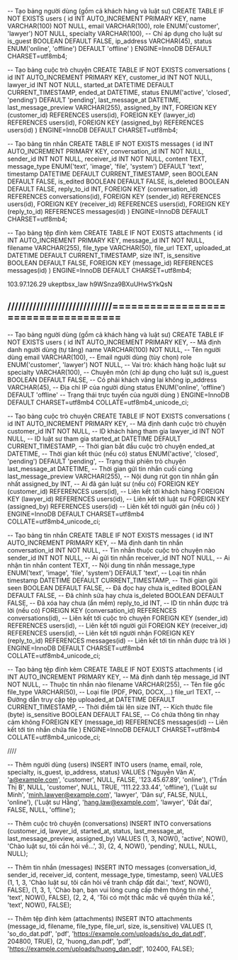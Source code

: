 -- Tạo bảng người dùng (gồm cả khách hàng và luật sư)
CREATE TABLE IF NOT EXISTS users (
    id INT AUTO_INCREMENT PRIMARY KEY,
    name VARCHAR(100) NOT NULL,
    email VARCHAR(100),
    role ENUM('customer', 'lawyer') NOT NULL,
    specialty VARCHAR(100), -- Chỉ áp dụng cho luật sư
    is_guest BOOLEAN DEFAULT FALSE,
    ip_address VARCHAR(45),
    status ENUM('online', 'offline') DEFAULT 'offline'
) ENGINE=InnoDB DEFAULT CHARSET=utf8mb4;

-- Tạo bảng cuộc trò chuyện
CREATE TABLE IF NOT EXISTS conversations (
    id INT AUTO_INCREMENT PRIMARY KEY,
    customer_id INT NOT NULL,
    lawyer_id INT NOT NULL,
    started_at DATETIME DEFAULT CURRENT_TIMESTAMP,
    ended_at DATETIME,
    status ENUM('active', 'closed', 'pending') DEFAULT 'pending',
    last_message_at DATETIME,
    last_message_preview VARCHAR(255),
    assigned_by INT,
    FOREIGN KEY (customer_id) REFERENCES users(id),
    FOREIGN KEY (lawyer_id) REFERENCES users(id),
    FOREIGN KEY (assigned_by) REFERENCES users(id)
) ENGINE=InnoDB DEFAULT CHARSET=utf8mb4;

-- Tạo bảng tin nhắn
CREATE TABLE IF NOT EXISTS messages (
    id INT AUTO_INCREMENT PRIMARY KEY,
    conversation_id INT NOT NULL,
    sender_id INT NOT NULL,
    receiver_id INT NOT NULL,
    content TEXT,
    message_type ENUM('text', 'image', 'file', 'system') DEFAULT 'text',
    timestamp DATETIME DEFAULT CURRENT_TIMESTAMP,
    seen BOOLEAN DEFAULT FALSE,
    is_edited BOOLEAN DEFAULT FALSE,
    is_deleted BOOLEAN DEFAULT FALSE,
    reply_to_id INT,
    FOREIGN KEY (conversation_id) REFERENCES conversations(id),
    FOREIGN KEY (sender_id) REFERENCES users(id),
    FOREIGN KEY (receiver_id) REFERENCES users(id),
    FOREIGN KEY (reply_to_id) REFERENCES messages(id)
) ENGINE=InnoDB DEFAULT CHARSET=utf8mb4;

-- Tạo bảng tệp đính kèm
CREATE TABLE IF NOT EXISTS attachments (
    id INT AUTO_INCREMENT PRIMARY KEY,
    message_id INT NOT NULL,
    filename VARCHAR(255),
    file_type VARCHAR(50),
    file_url TEXT,
    uploaded_at DATETIME DEFAULT CURRENT_TIMESTAMP,
    size INT,
    is_sensitive BOOLEAN DEFAULT FALSE,
    FOREIGN KEY (message_id) REFERENCES messages(id)
) ENGINE=InnoDB DEFAULT CHARSET=utf8mb4;

	
103.97.126.29
ukeptbsx_law
h9WSnza9BXuUHwSYkQsN

## /////////////////////////////====================================


-- Tạo bảng người dùng (gồm cả khách hàng và luật sư)
CREATE TABLE IF NOT EXISTS users (
    id INT AUTO_INCREMENT PRIMARY KEY,                     -- Mã định danh người dùng (tự tăng)
    name VARCHAR(100) NOT NULL,                            -- Tên người dùng
    email VARCHAR(100),                                    -- Email người dùng (tùy chọn)
    role ENUM('customer', 'lawyer') NOT NULL,              -- Vai trò: khách hàng hoặc luật sư
    specialty VARCHAR(100),                                -- Chuyên môn (chỉ áp dụng cho luật sư)
    is_guest BOOLEAN DEFAULT FALSE,                        -- Có phải khách vãng lai không
    ip_address VARCHAR(45),                                -- Địa chỉ IP của người dùng
    status ENUM('online', 'offline') DEFAULT 'offline'     -- Trạng thái trực tuyến của người dùng
) ENGINE=InnoDB DEFAULT CHARSET=utf8mb4 COLLATE=utf8mb4_unicode_ci;

-- Tạo bảng cuộc trò chuyện
CREATE TABLE IF NOT EXISTS conversations (
    id INT AUTO_INCREMENT PRIMARY KEY,                     -- Mã định danh cuộc trò chuyện
    customer_id INT NOT NULL,                              -- ID khách hàng tham gia
    lawyer_id INT NOT NULL,                                -- ID luật sư tham gia
    started_at DATETIME DEFAULT CURRENT_TIMESTAMP,         -- Thời gian bắt đầu cuộc trò chuyện
    ended_at DATETIME,                                     -- Thời gian kết thúc (nếu có)
    status ENUM('active', 'closed', 'pending') DEFAULT 'pending', -- Trạng thái phiên trò chuyện
    last_message_at DATETIME,                              -- Thời gian gửi tin nhắn cuối cùng
    last_message_preview VARCHAR(255),                     -- Nội dung rút gọn tin nhắn gần nhất
    assigned_by INT,                                       -- Ai đã gán luật sư (nếu có)
    FOREIGN KEY (customer_id) REFERENCES users(id),        -- Liên kết tới khách hàng
    FOREIGN KEY (lawyer_id) REFERENCES users(id),          -- Liên kết tới luật sư
    FOREIGN KEY (assigned_by) REFERENCES users(id)         -- Liên kết tới người gán (nếu có)
) ENGINE=InnoDB DEFAULT CHARSET=utf8mb4 COLLATE=utf8mb4_unicode_ci;

-- Tạo bảng tin nhắn
CREATE TABLE IF NOT EXISTS messages (
    id INT AUTO_INCREMENT PRIMARY KEY,                     -- Mã định danh tin nhắn
    conversation_id INT NOT NULL,                          -- Tin nhắn thuộc cuộc trò chuyện nào
    sender_id INT NOT NULL,                                -- Ai gửi tin nhắn
    receiver_id INT NOT NULL,                              -- Ai nhận tin nhắn
    content TEXT,                                          -- Nội dung tin nhắn
    message_type ENUM('text', 'image', 'file', 'system') DEFAULT 'text', -- Loại tin nhắn
    timestamp DATETIME DEFAULT CURRENT_TIMESTAMP,          -- Thời gian gửi
    seen BOOLEAN DEFAULT FALSE,                            -- Đã đọc hay chưa
    is_edited BOOLEAN DEFAULT FALSE,                       -- Đã chỉnh sửa hay chưa
    is_deleted BOOLEAN DEFAULT FALSE,                      -- Đã xóa hay chưa (ẩn mềm)
    reply_to_id INT,                                       -- ID tin nhắn được trả lời (nếu có)
    FOREIGN KEY (conversation_id) REFERENCES conversations(id), -- Liên kết tới cuộc trò chuyện
    FOREIGN KEY (sender_id) REFERENCES users(id),          -- Liên kết tới người gửi
    FOREIGN KEY (receiver_id) REFERENCES users(id),        -- Liên kết tới người nhận
    FOREIGN KEY (reply_to_id) REFERENCES messages(id)      -- Liên kết tới tin nhắn được trả lời
) ENGINE=InnoDB DEFAULT CHARSET=utf8mb4 COLLATE=utf8mb4_unicode_ci;

-- Tạo bảng tệp đính kèm
CREATE TABLE IF NOT EXISTS attachments (
    id INT AUTO_INCREMENT PRIMARY KEY,                     -- Mã định danh tệp
    message_id INT NOT NULL,                               -- Thuộc tin nhắn nào
    filename VARCHAR(255),                                 -- Tên file gốc
    file_type VARCHAR(50),                                 -- Loại file (PDF, PNG, DOCX,...)
    file_url TEXT,                                         -- Đường dẫn truy cập tệp
    uploaded_at DATETIME DEFAULT CURRENT_TIMESTAMP,        -- Thời điểm tải lên
    size INT,                                               -- Kích thước file (byte)
    is_sensitive BOOLEAN DEFAULT FALSE,                    -- Có chứa thông tin nhạy cảm không
    FOREIGN KEY (message_id) REFERENCES messages(id)       -- Liên kết tới tin nhắn chứa file
) ENGINE=InnoDB DEFAULT CHARSET=utf8mb4 COLLATE=utf8mb4_unicode_ci;


////

-- Thêm người dùng (users)
INSERT INTO users (name, email, role, specialty, is_guest, ip_address, status) VALUES
('Nguyễn Văn A', 'a@example.com', 'customer', NULL, FALSE, '123.45.67.89', 'online'),
('Trần Thị B', NULL, 'customer', NULL, TRUE, '111.22.33.44', 'offline'),
('Luật sư Minh', 'minh.lawyer@example.com', 'lawyer', 'Dân sự', FALSE, NULL, 'online'),
('Luật sư Hằng', 'hang.law@example.com', 'lawyer', 'Đất đai', FALSE, NULL, 'offline');

-- Thêm cuộc trò chuyện (conversations)
INSERT INTO conversations (customer_id, lawyer_id, started_at, status, last_message_at, last_message_preview, assigned_by) VALUES
(1, 3, NOW(), 'active', NOW(), 'Chào luật sư, tôi cần hỏi về...', 3),
(2, 4, NOW(), 'pending', NULL, NULL, NULL);

-- Thêm tin nhắn (messages)
INSERT INTO messages (conversation_id, sender_id, receiver_id, content, message_type, timestamp, seen) VALUES
(1, 1, 3, 'Chào luật sư, tôi cần hỏi về tranh chấp đất đai.', 'text', NOW(), FALSE),
(1, 3, 1, 'Chào bạn, bạn vui lòng cung cấp thêm thông tin nhé.', 'text', NOW(), FALSE),
(2, 2, 4, 'Tôi có một thắc mắc về quyền thừa kế.', 'text', NOW(), FALSE);

-- Thêm tệp đính kèm (attachments)
INSERT INTO attachments (message_id, filename, file_type, file_url, size, is_sensitive) VALUES
(1, 'so_do_dat.pdf', 'pdf', 'https://example.com/uploads/so_do_dat.pdf', 204800, TRUE),
(2, 'huong_dan.pdf', 'pdf', 'https://example.com/uploads/huong_dan.pdf', 102400, FALSE);
